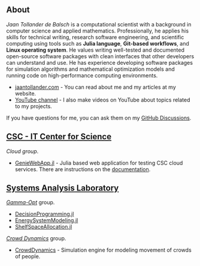 ## About
*Jaan Tollander de Balsch* is a computational scientist with a background in computer science and applied mathematics. Professionally, he applies his skills for technical writing, research software engineering, and scientific computing using tools such as **Julia language**, **Git-based workflows**, and **Linux operating system**. He values writing well-tested and documented open-source software packages with clean interfaces that other developers can understand and use. He has experience developing software packages for simulation algorithms and mathematical optimization models and running code on high-performance computing environments.

- [jaantollander.com](https://jaantollander.com/) - You can read about me and my articles at my website.
- [YouTube channel](https://www.youtube.com/c/jaantollander) - I also make videos on YouTube about topics related to my projects.

If you have questions for me, you can ask them on my [GitHub Discussions](https://github.com/jaantollander/jaantollander/discussions).

<!-- [![GitHub Discussions](https://img.shields.io/github/discussions/jaantollander/jaantollander)](https://github.com/jaantollander/jaantollander/discussions) -->
<!-- [![GitHub Sponsors](https://img.shields.io/github/sponsors/jaantollander)](https://github.com/sponsors/jaantollander/) -->
<!-- [![YouTube Channel Subscribers](https://img.shields.io/youtube/channel/subscribers/UC26QrxlhGYTTFhdja4bO2GA?style=social)](https://www.youtube.com/c/jaantollander) -->


## [CSC - IT Center for Science](https://www.csc.fi/en/)
*Cloud group*.

- [GenieWebApp.jl](https://github.com/csc-training/GenieWebApp.jl) - Julia based web application for testing CSC cloud services. There are instructions on the [documentation](https://csc-training.github.io/GenieWebApp.jl/dev/).


## [Systems Analysis Laboratory](https://sal.aalto.fi/en/)
[*Gamma-Opt*](https://github.com/gamma-opt) group.

- [DecisionProgramming.jl](https://github.com/gamma-opt/DecisionProgramming.jl)
- [EnergySystemModeling.jl](https://github.com/gamma-opt/EnergySystemModeling.jl)
- [ShelfSpaceAllocation.jl](https://github.com/gamma-opt/ShelfSpaceAllocation.jl)

[*Crowd Dynamics*](https://github.com/crowddynamics) group.

- [CrowdDynamics](https://github.com/crowddynamics/crowddynamics) - Simulation engine for modeling movement of crowds of people.
